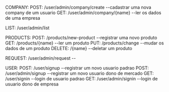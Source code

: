 COMPANY:
POST: /user/admin/company/create --cadastrar uma nova company de um usuario
GET: /user/admin/company/{name} --ler os dados de uma empresa

LIST:
/user/admin/list

PRODUCTS:
POST: /products/new-product --registrar uma novo produto
GET: /products/{name} --ler um produto
PUT: /products/change --mudar os dados de um produto
DELETE: /{name} --deletar um produto

REQUEST:
/user/admin/request --

USER:
POST: /user/signup --registrar um novo usuario padrao
POST: /user/admin/signup --registrar um novo usuario dono de mercado
GET: /user/signin --login de usuario padrao
GET: /user/admin/signin --login de usuario dono de empresa
